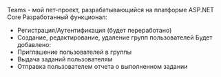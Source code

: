 Teams - мой пет-проект, разрабатывающийся на платформе ASP.NET Core
Разработанный функционал:
- Регистрация/Аутентификация (будет переработано)
- Создание, редактирование, удаление групп пользователей
Будет добавлено:
- Приглашение пользователей в группы
- Выдача заданий пользователям
- Отправка пользователем отчета о выполненном задании
